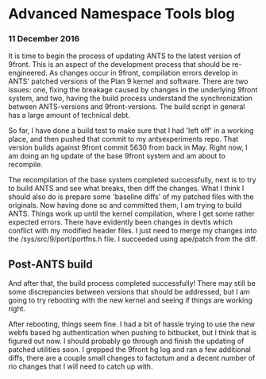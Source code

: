 # Advanced Namespace Tools blog
### 11 December 2016

It is time to begin the process of updating ANTS to the latest version of 9front. This is an aspect of the development process that should be re-engineered. As changes occur in 9front, compilation errors develop in ANTS' patched versions of the Plan 9 kernel and software. There are two issues: one, fixing the breakage caused by changes in the underlying 9front system, and two, having the build process understand the synchronization between ANTS-versions and 9front-versions. The build script in general has a large amount of technical debt.

So far, I have done a build test to make sure that I had 'left off' in a working place, and then pushed that commit to my antsexperiments repo. That version builds against 9front commit 5630 from back in May. Right now, I am doing an hg update of the base 9front system and am about to recompile. 

The recompilation of the base system completed successfully, next is to try to build ANTS and see what breaks, then diff the changes. What I think I should also do is prepare some 'baseline diffs' of my patched files with the originals. Now having done so and committed them, I am trying to build ANTS. Things work up until the kernel compilation, where I get some rather expected errors. There have evidently been changes in devtls which conflict with my modified header files. I just need to merge my changes into the /sys/src/9/port/portfns.h file. I succeeded using ape/patch from the diff.

## Post-ANTS build

And after that, the build process completed successfully! There may still be some discrepancies between versions that should be addressed, but I am going to try rebooting with the new kernel and seeing if things are working right.

After rebooting, things seem fine. I had a bit of hassle trying to use the new webfs based hg authentication when pushing to bitbucket, but I think that is figured out now. I should probably go through and finish the updating of patched utilities soon. I grepped the 9front hg log and ran a few additional diffs, there are a couple small changes to factotum and a decent number of rio changes that I will need to catch up with.
